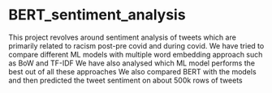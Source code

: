 # BERT_sentiment_analysis
This project revolves around sentiment analysis of tweets which are primarily related to racism post-pre covid and during covid. We have tried to compare different ML models with multiple word embedding approach such as BoW and TF-IDF We have also analysed which ML model performs the best out of all these approaches We also compared BERT with the models and then predicted the tweet sentiment on about 500k rows of tweets
